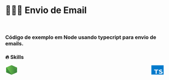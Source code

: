 ### <h1>👨🏼‍💻 Envio de Email</h1><br>

<h3>Código de exemplo em Node usando typecript para envio de emails.</h3>

<h3> 🔥 Skills </h3>

<div style="display: flex; justify-content: space-between;">
  <img height="30" width="40" src="https://raw.githubusercontent.com/devicons/devicon/master/icons/nodejs/nodejs-original.svg">
  <img height="30" width="40" src="https://raw.githubusercontent.com/devicons/devicon/master/icons/typescript/typescript-plain.svg">
</div>
